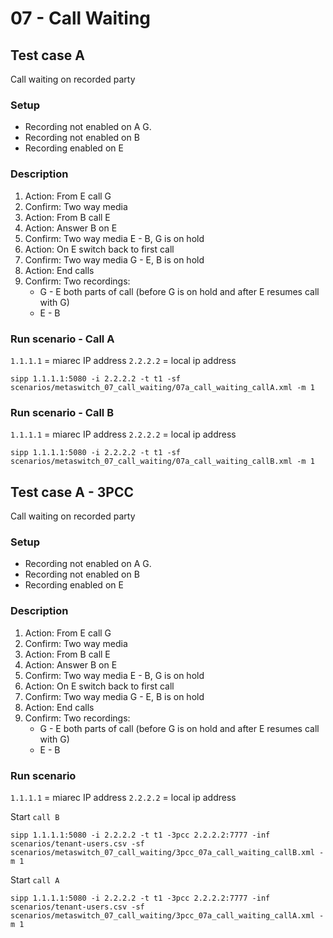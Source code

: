 # 07 - Call Waiting

## Test case A
Call waiting on recorded party

### Setup
- Recording not enabled on A G.
- Recording not enabled on B
- Recording enabled on E

### Description
1. Action: From E call G
2. Confirm: Two way media
3. Action: From B call E
4. Action: Answer B on E
5. Confirm: Two way media E - B, G is on hold
6. Action: On E switch back to first call
7. Confirm: Two way media G - E, B is on hold
8. Action: End calls
9. Confirm: Two recordings:
   - G - E both parts of call (before G is on hold and after E resumes call with G)
   - E - B


### Run scenario - Call A
`1.1.1.1` = miarec IP address
`2.2.2.2` = local ip address

```
sipp 1.1.1.1:5080 -i 2.2.2.2 -t t1 -sf scenarios/metaswitch_07_call_waiting/07a_call_waiting_callA.xml -m 1
```

### Run scenario - Call B
`1.1.1.1` = miarec IP address
`2.2.2.2` = local ip address

```
sipp 1.1.1.1:5080 -i 2.2.2.2 -t t1 -sf scenarios/metaswitch_07_call_waiting/07a_call_waiting_callB.xml -m 1
```




## Test case A - 3PCC
Call waiting on recorded party

### Setup
- Recording not enabled on A G.
- Recording not enabled on B
- Recording enabled on E

### Description
1. Action: From E call G
2. Confirm: Two way media
3. Action: From B call E
4. Action: Answer B on E
5. Confirm: Two way media E - B, G is on hold
6. Action: On E switch back to first call
7. Confirm: Two way media G - E, B is on hold
8. Action: End calls
9. Confirm: Two recordings:
   - G - E both parts of call (before G is on hold and after E resumes call with G)
   - E - B


### Run scenario
`1.1.1.1` = miarec IP address
`2.2.2.2` = local ip address

Start `call B`
```
sipp 1.1.1.1:5080 -i 2.2.2.2 -t t1 -3pcc 2.2.2.2:7777 -inf scenarios/tenant-users.csv -sf scenarios/metaswitch_07_call_waiting/3pcc_07a_call_waiting_callB.xml -m 1
```

Start `call A`
```
sipp 1.1.1.1:5080 -i 2.2.2.2 -t t1 -3pcc 2.2.2.2:7777 -inf scenarios/tenant-users.csv -sf scenarios/metaswitch_07_call_waiting/3pcc_07a_call_waiting_callA.xml -m 1
```